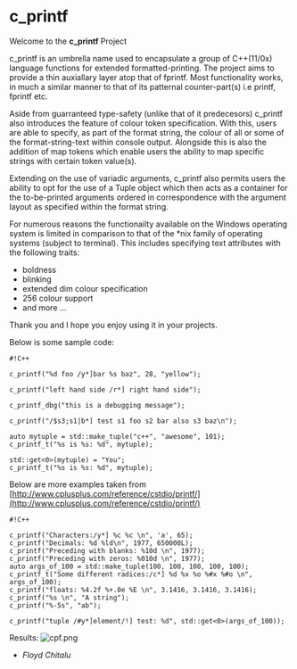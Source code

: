# c_printf #

Welcome to the **c_printf** Project

c_printf is an umbrella name used to encapsulate a group of C++(11/0x) 
language functions for extended formatted-printing. 
The project aims to provide a thin auxiallary layer atop that of fprintf.
Most functionality works, in much a similar manner to that of its patternal
counter-part(s)	i.e printf, fprintf etc. 

Aside from guarranteed type-safety (unlike that of it predecesors) 
c_printf also introduces the feature of colour token specification. 
With this, users are able to specify, as part of the format string, the 
colour of all or some of the format-string-text within console output. 
Alongside this is also the addition of map tokens which enable users the 
ability to map specific strings with certain token value(s).

Extending on the use of variadic arguments, c_printf also permits users
the ability to opt for the use of a Tuple object which then acts as a 
container for the to-be-printed arguments ordered in correspondence with 
the argument layout as specified within the format string.  

For numerous reasons the functionailty available on the Windows operating 
system is limited in comparison to that of the *nix family of operating 
systems (subject to terminal). This includes specifying text attributes with the following traits:

* boldness 
* blinking
* extended dim colour specification
* 256 colour support
* and more ...   


Thank you and I hope you enjoy using it in your projects.

Below is some sample code:


```
#!C++

c_printf("%d foo /y*]bar %s baz", 28, "yellow");

c_printf("left hand side /r*] right hand side");

c_printf_dbg("this is a debugging message");

c_printf("/$s3;s1|b*] test s1 foo s2 bar also s3 baz\n");

auto mytuple = std::make_tuple("c++", "awesome", 101);
c_printf_t("%s is %s: %d", mytuple);

std::get<0>(mytuple) = "You";
c_printf_t("%s is %s: %d", mytuple);
```

Below are more examples taken from [http://www.cplusplus.com/reference/cstdio/printf/](http://www.cplusplus.com/reference/cstdio/printf/)


```
#!C++

c_printf("Characters:/y*] %c %c \n", 'a', 65);
c_printf("Decimals: %d %ld\n", 1977, 650000L);
c_printf("Preceding with blanks: %10d \n", 1977);
c_printf("Preceding with zeros: %010d \n", 1977);
auto args_of_100 = std::make_tuple(100, 100, 100, 100, 100);
c_printf_t("Some different radices:/c*] %d %x %o %#x %#o \n", args_of_100);
c_printf("floats: %4.2f %+.0e %E \n", 3.1416, 3.1416, 3.1416);
c_printf("%s \n", "A string");
c_printf("%-5s", "ab");

c_printf("tuple /#y*]element/!] test: %d", std::get<0>(args_of_100));
```

Results:
![cpf.png](https://bitbucket.org/repo/aRe8Gp/images/2141127256-cpf.png)

- *Floyd Chitalu*